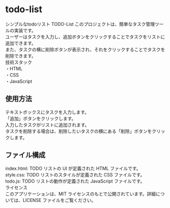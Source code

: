 # todo-list
シンプルなtodoリスト
TODO-List
このプロジェクトは、簡単なタスク管理ツールの実装です。<br>ユーザーはタスクを入力し、追加ボタンをクリックすることでタスクをリストに追加できます。<br>また、タスクの横に削除ボタンが表示され、それをクリックすることでタスクを削除できます。
<br>
技術スタック<br>
・HTML<br>
・CSS<br>
・JavaScript<br>
## 使用方法<br>
テキストボックスにタスクを入力します。<br>
「追加」ボタンをクリックします。<br>
入力したタスクがリストに追加されます。<br>
タスクを削除する場合は、削除したいタスクの横にある「削除」ボタンをクリックします。<br>
## ファイル構成<br>
index.html: TODO リストの UI が定義された HTML ファイルです。<br>
style.css: TODO リストのスタイルが定義された CSS ファイルです。<br>
todo.js: TODO リストの動作が定義された JavaScript ファイルです。<br>
ライセンス<br>
このアプリケーションは、MIT ライセンスのもとで公開されています。詳細については、LICENSE ファイルをご覧ください。<br>

